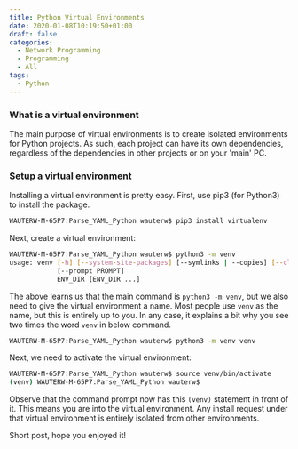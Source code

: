```yaml
---
title: Python Virtual Environments
date: 2020-01-08T10:19:50+01:00
draft: false
categories:
  - Network Programming
  - Programming
  - All
tags:
  - Python
---
```

### What is a virtual environment
The main purpose of virtual environments is to create isolated environments for Python projects. As such, each project can have its own dependencies, regardless of the dependencies in other projects or on your 'main' PC.

### Setup a virtual environment
Installing a virtual environment is pretty easy. First, use pip3 (for Python3) to install the package.
```bash
WAUTERW-M-65P7:Parse_YAML_Python wauterw$ pip3 install virtualenv
```
Next, create a virtual environment:
```bash
WAUTERW-M-65P7:Parse_YAML_Python wauterw$ python3 -m venv
usage: venv [-h] [--system-site-packages] [--symlinks | --copies] [--clear] [--upgrade] [--without-pip]
            [--prompt PROMPT]
            ENV_DIR [ENV_DIR ...]
```
The above learns us that the main command is `python3 -m venv`, but we also need to give the virtual environment a name. Most people use `venv` as the name, but this is entirely up to you. In any case, it explains a bit why you see two times the word `venv` in below command.
```bash
WAUTERW-M-65P7:Parse_YAML_Python wauterw$ python3 -m venv venv
```
Next, we need to activate the virtual environment:
```bash
WAUTERW-M-65P7:Parse_YAML_Python wauterw$ source venv/bin/activate
(venv) WAUTERW-M-65P7:Parse_YAML_Python wauterw$ 
```
Observe that the command prompt now has this `(venv)` statement in front of it. This means you are into the virtual environment. Any install request under that virtual environment is entirely isolated from other environments.

Short post, hope you enjoyed it!